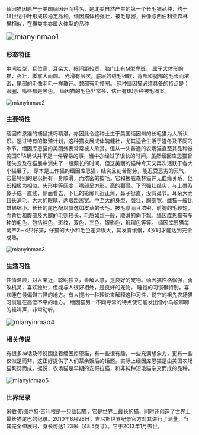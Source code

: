 缅因猫因原产于美国缅因州而得名，是北美自然产生的第一个长毛猫品种，约于18世纪中叶形成较稳定品种。缅因猫体格强壮，被毛厚密，长像与西伯利亚森林猫相似，在猫类中亦属大体型的品种

<img src="https://cdn.jsdelivr.net/gh/six3git/six3git.github.com/images/mianyinmao1.jpg" alt="mianyinmao1" style="zoom:140%;" />

### 形态特征

中间脸型，耳位高，耳朵大，眼间距较宽，脑门上有M型虎斑。
属于大体形的猫，强壮，脚掌大而圆。
光滑有层次，底层的绒毛细软，背部和腿部的毛长而浓密，尾部的毛像羽毛一样散开。颈部有毛领圈。
纯种缅因猫必须具备的特点是：眼圈、嘴唇都是黑色。
缅因猫的毛色非常多，估计有60余种被毛图案。

<img src="https://cdn.jsdelivr.net/gh/six3git/six3git.github.com/images/mianyinmao2.jpg" alt="mianyinmao2" style="zoom:100%;" />

### 主要特性

缅因库恩猫的捕鼠技巧精湛，亦因此令这种土生于美国缅因州的长毛猫为人所认识。透过特有的繁殖计划，这种猫发展成体魄健壮，尤其适合生活于隆冬及不同的季节。缅因库恩猫的美丽外表常常被人欣赏。但从一头普通的农场猫直至其品种被美国CFA确认并不是一件容易的事，当中亦经过了很长的时间。虽然缅因库恩猫曾经失宠及在猫展中消失了一段颇长的时间，但这美丽的猫种今天又再次活跃于各大小猫展了。
原本是工作猫的缅因库恩猫，结实且刻苦耐劳，能忍受恶劣的天气，它最特别的是以拥有一身顺滑，而浓密的披毛。它和挪威森林猫并无血缘关系，但长相极为相似。头形中等阔度，嘴部呈方形，高的颧骨。下巴强壮结实，与上唇及鼻子成一直线，侧面看去，下巴的轮廓几近正角，鼻子挺直，没有鼻节。耳朵大而且长满毛，大大的眼睛，两眼距离宽。中至大的身型，强壮，胸部宽。雌猫一般比雄猫细小。长长的尾巴配以飘逸如皮草的长毛。披毛厚而且浓密，前胸的毛较短，而背后和腹部及大腿的毛则较长，毛质如丝一般，顺滑的向下飘。缅因库恩猫有多种的毛色，包括纯色，斑纹，双色，三色，银影色，玳瑁色等等。 
缅因库恩猫每窝产2－4只仔猫，仔猫的大小和毛色差异很大，其发育缓慢，4岁时才能达到完全成熟。

<img src="https://cdn.jsdelivr.net/gh/six3git/six3git.github.com/images/mianyinmao3.jpg" alt="mianyinmao3" style="zoom:100%;" />

### 生活习性

性情温顺，对人亲近，聪明独立，善解人意，是良好的宠物。缅因猫性格倔强，勇敢机灵，喜欢独处，但能与人很好相处，是良好的宠物。
睡觉的习惯很特别，喜欢睡在最偏僻古怪的地方。有人提出一种理论来解释这种习性，说它的祖先农场猫习惯睡在高低不平的地方。
缅因猫另一不同寻常的特点使它能发出像小鸟般唧唧的轻叫声，非常动听。

<img src="https://cdn.jsdelivr.net/gh/six3git/six3git.github.com/images/mianyinmao4.jpg" alt="mianyinmao4" style="zoom:125%;" />

### 相关传说

有很多神话及传说围绕着缅因库恩猫，有一些很有趣，一些充满想象力，更有一些仅似是而非，这正好提供了人们茶余饭后的话题。实际上缅因库恩猫是由美国农场猫繁衍而成。据说，农场猫是早期的安哥拉猫，和非纯种短毛猫杂交而成的品种。

<img src="https://cdn.jsdelivr.net/gh/six3git/six3git.github.com/images/mianyinmao5.jpg" alt="mianyinmao5" style="zoom:110%;" />

### 世界纪录

米敏·斯图尔特·吉利根是一只缅因猫，它是世界上最长的猫，同时还创造了世界上最长猫尾巴的纪录。2010年8月28日，吉尼斯世界纪录官方对其进行了测量，当其完全伸展时，身长可达1.23米（48.5英寸）。它于2013年1月去世。